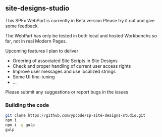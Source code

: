 ## site-designs-studio

This SPFx WebPart is currently in Beta version
Please try it out and give some feedback.

The WebPart has only be tested in both local and hosted Workbenchs so far, not in real Modern Pages.

Upcoming features I plan to deliver
- Ordering of associated Site Scripts in Site Designs
- Check and proper handling of current user access rights
- Improve user messages and use localized strings
- Some UI fine-tuning
- ...

Please submit any suggestions or report bugs in the issues

### Building the code

```bash
git clone https://github.com/ypcode/sp-site-designs-studio.git
npm i
npm i -g gulp
gulp
```
